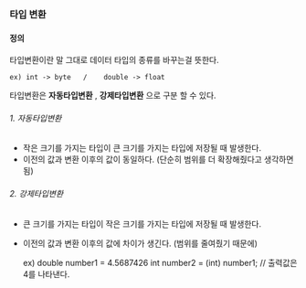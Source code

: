 
### 타입 변환


#### 정의


타입변환이란 말 그대로 데이터 타입의 종류를 바꾸는걸 뜻한다.


	ex) int -> byte   /    double -> float


타입변환은 **자동타입변환** , **강제타입변환** 으로 구분 할 수 있다.

###### 1.   자동타입변환
- 작은 크기를 가지는 타입이 큰 크기를 가지는 타입에 저장될 때 발생한다.
- 이전의 값과 변환 이후의 값이 동일하다. (단순히 범위를 더 확장해줬다고 생각하면 됨)



###### 2. 강제타입변환
- 큰 크기를 가지는 타입이 작은 크기를 가지는 타입에 저장될 때 발생한다.
- 이전의 값과 변환 이후의 값에 차이가 생긴다. (범위를 줄여줬기 때문에)


	ex) double number1 = 4.5687426
    int number2 = (int) number1;        // 출력값은 4를 나타낸다. 


